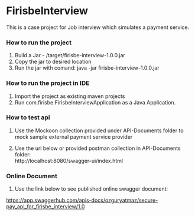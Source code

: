 # FirisbeInterview
This is a case project for Job interview which simulates a payment service.  

### How to run the project

1. Build a Jar - /target/firisbe-interview-1.0.0.jar
2. Copy the jar to desired location
2. Run the jar with comand: java -jar firisbe-interview-1.0.0.jar

### How to run the project in IDE

1. Import the project as existing maven projects 
2. Run com.firisbe.FirisbeInterviewApplication as a Java Application.

### How to test api
1. Use the Mockoon collection provided under API-Documents folder to mock sample external payment service provider

2. Use the url below or provided postman collection in API-Documents folder:<br>
   http://localhost:8080/swagger-ui/index.html


### Online Document

1. Use the link below to see published online swagger document:<br>

https://app.swaggerhub.com/apis-docs/ozguryatmaz/secure-pay_api_for_firisbe_interview/1.0
